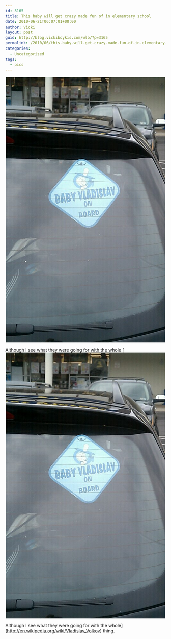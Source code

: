 ```yaml
---
id: 3165
title: This baby will get crazy made fun of in elementary school
date: 2010-06-21T06:07:01+00:00
author: Vicki
layout: post
guid: http://blog.vickiboykis.com/wlb/?p=3165
permalink: /2010/06/this-baby-will-get-crazy-made-fun-of-in-elementary-school/
categories:
  - Uncategorized
tags:
  - pics
---
```

<img style="display: block; margin-right: auto; margin-left: auto;" src="https://raw.githubusercontent.com/veekaybee/wlb/gh-pages/assets/images/2010/06/wpid-IMAG0160.jpg" alt="image" />

Although I see what they were going for with the whole [<img style="display: block; margin-right: auto; margin-left: auto;" src="https://raw.githubusercontent.com/veekaybee/wlb/gh-pages/assets/images/2010/06/wpid-IMAG0160.jpg" alt="image" />

Although I see what they were going for with the whole](http://en.wikipedia.org/wiki/Vladislav_Volkov) thing.